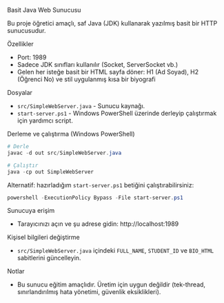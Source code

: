 Basit Java Web Sunucusu

Bu proje öğretici amaçlı, saf Java (JDK) kullanarak yazılmış basit bir HTTP sunucusudur.

Özellikler
- Port: 1989
- Sadece JDK sınıfları kullanılır (Socket, ServerSocket vb.)
- Gelen her isteğe basit bir HTML sayfa döner: H1 (Ad Soyad), H2 (Öğrenci No) ve stil uygulanmış kısa bir biyografi

Dosyalar
- `src/SimpleWebServer.java` - Sunucu kaynağı.
- `start-server.ps1` - Windows PowerShell üzerinde derleyip çalıştırmak için yardımcı script.

Derleme ve çalıştırma (Windows PowerShell)

```powershell
# Derle
javac -d out src/SimpleWebServer.java

# Çalıştır
java -cp out SimpleWebServer
```

Alternatif: hazırladığım `start-server.ps1` betiğini çalıştırabilirsiniz:

```powershell
powershell -ExecutionPolicy Bypass -File start-server.ps1
```

Sunucuya erişim
- Tarayıcınızı açın ve şu adrese gidin: http://localhost:1989

Kişisel bilgileri değiştirme
- `src/SimpleWebServer.java` içindeki `FULL_NAME`, `STUDENT_ID` ve `BIO_HTML` sabitlerini güncelleyin.

Notlar
- Bu sunucu eğitim amaçlıdır. Üretim için uygun değildir (tek-thread, sınırlandırılmış hata yönetimi, güvenlik eksiklikleri).
